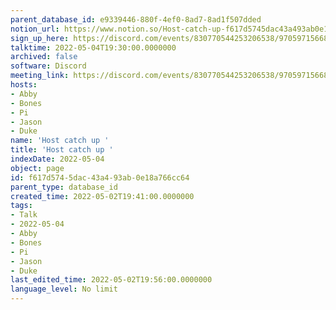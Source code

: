```yaml
---
parent_database_id: e9339446-880f-4ef0-8ad7-8ad1f507dded
notion_url: https://www.notion.so/Host-catch-up-f617d5745dac43a493ab0e18a766cc64
sign_up_here: https://discord.com/events/830770544253206538/970597156681568276
talktime: 2022-05-04T19:30:00.0000000
archived: false
software: Discord
meeting_link: https://discord.com/events/830770544253206538/970597156681568276
hosts:
- Abby
- Bones
- Pi
- Jason
- Duke
name: 'Host catch up '
title: 'Host catch up '
indexDate: 2022-05-04
object: page
id: f617d574-5dac-43a4-93ab-0e18a766cc64
parent_type: database_id
created_time: 2022-05-02T19:41:00.0000000
tags:
- Talk
- 2022-05-04
- Abby
- Bones
- Pi
- Jason
- Duke
last_edited_time: 2022-05-02T19:56:00.0000000
language_level: No limit
---
```





